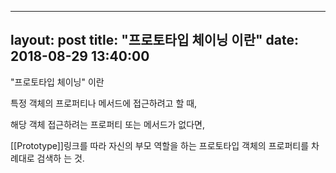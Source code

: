 
---
layout: post
title: "프로토타입 체이닝 이란"
date: 2018-08-29 13:40:00
---

"프로토타입 체이닝" 이란

특정 객체의 프로퍼티나 메서드에 접근하려고 할 때,

해당 객체 접근하려는 프로퍼티 또는 메서드가 없다면,

[[Prototype]]링크를 따라 자신의 부모 역할을 하는 프로토타입 객체의 프로퍼티를 차례대로 검색하 는 것.
